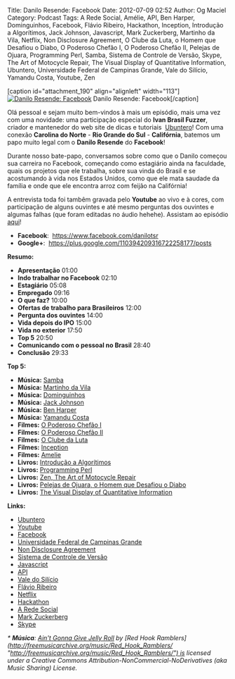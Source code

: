 Title: Danilo Resende: Facebook
Date: 2012-07-09 02:52
Author: Og Maciel
Category: Podcast
Tags: A Rede Social, Amélie, API, Ben Harper, Dominguinhos, Facebook, Flávio Ribeiro, Hackathon, Inception, Introdução a Algorítimos, Jack Johnson, Javascript, Mark Zuckerberg, Martinho da Vila, Netflix, Non Disclosure Agreement, O Clube da Luta, o Homem que Desafiou o Diabo, O Poderoso Chefão I, O Poderoso Chefão II, Pelejas de Ojuara, Programming Perl, Samba, Sistema de Controle de Versão, Skype, The Art of Motocycle Repair, The Visual Display of Quantitative Information, Ubuntero, Universidade Federal de Campinas Grande, Vale do Silício, Yamandu Costa, Youtube, Zen


[caption id="attachment\_190" align="alignleft" width="113"][![Danilo
Resende:
Facebook](http://www.castalio.info/wp-content/uploads/2012/07/Screen-Shot-2012-07-08-at-9.25.25-PM1.png "Danilo Resende: Facebook")](http://www.castalio.info/wp-content/uploads/2012/07/Screen-Shot-2012-07-08-at-9.25.25-PM1.png)
Danilo Resende: Facebook[/caption]

Olá pessoal e sejam muito bem-vindos à mais um episódio, mais uma vez
com uma novidade: uma participação especial do **Ivan Brasil Fuzzer**,
criador e mantenedor do web site de dicas e tutoriais
 [Ubuntero](http://www.ubuntero.com.br "http://www.ubuntero.com.br")!
Com uma conexão **Carolina do Norte** - **Rio Grande do Sul** -
**Califórnia**, batemos um papo muito legal com o **Danilo Resende** do
**Facebook**!

Durante nosso bate-papo, conversamos sobre como que o Danilo começou sua
carreira no Facebook, começando como estagiário ainda na faculdade,
quais os projetos que ele trabalha, sobre sua vinda do Brasil e se
acostumando à vida nos Estados Unidos, como que ele mata saudade da
família e onde que ele encontra arroz com feijão na Califórnia!

A entrevista toda foi tambêm gravada pelo **Youtube** ao vivo e à cores,
com participação de alguns ouvintes e até mesmo perguntas dos ouvintes e
algumas falhas (que foram editadas no áudio hehehe). Assistam ao
episódio
[aqui](http://www.youtube.com/watch?v=4aYZTH93OMg&feature=plcp "http://www.youtube.com/watch?v=4aYZTH93OMg&feature=plcp")!

-   **Facebook**:  <https://www.facebook.com/danilotsr>
-   **Google+**:  <https://plus.google.com/110394209316722258177/posts>

**Resumo:**

-   **Apresentação** 01:00
-   **Indo trabalhar no Facebook** 02:10
-   **Estagiário** 05:08
-   **Empregado** 09:16
-   **O que faz?** 10:00
-   **Ofertas de trabalho para Brasileiros** 12:00
-   **Pergunta dos ouvintes** 14:00
-   **Vida depois do IPO** 15:00
-   **Vida no exterior** 17:50
-   **Top 5** 20:50
-   **Comunicando com o pessoal no Brasil** 28:40
-   **Conclusão** 29:33

**Top 5:**

-   **Música:** [Samba](http://www.last.fm/search?q=Samba)
-   **Música:** [Martinho da
    Vila](http://www.last.fm/search?q=Martinho+da+Vila)
-   **Música:** [Dominguinhos](http://www.last.fm/search?q=Dominguinhos)
-   **Música:** [Jack Johnson](http://www.last.fm/search?q=Jack+Johnson)
-   **Música:** [Ben Harper](http://www.last.fm/search?q=Ben+Harper)
-   **Música:** [Yamandu
    Costa](http://www.last.fm/search?q=Yamandu+Costa)
-   **Filmes:** [O Poderoso Chefão
    I](http://www.imdb.com/find?s=all&q=O+Poderoso+Chefão+I)
-   **Filmes:** [O Poderoso Chefão
    II](http://www.imdb.com/find?s=all&q=O+Poderoso+Chefão+II)
-   **Filmes:** [O Clube da
    Luta](http://www.imdb.com/find?s=all&q=O+Clube+da+Luta)
-   **Filmes:** [Inception](http://www.imdb.com/find?s=all&q=Inception)
-   **Filmes:** [Amelie](http://www.imdb.com/find?s=all&q=Amelie)
-   **Livros:** [Introdução a
    Algorítimos](http://www.amazon.com/s/ref=nb_sb_noss?url=search-alias%3Dstripbooks&field-keywords=Introdução+a+Algorítimos)
-   **Livros:** [Programming
    Perl](http://www.amazon.com/s/ref=nb_sb_noss?url=search-alias%3Dstripbooks&field-keywords=Programming+Perl)
-   **Livros:** [Zen, The Art of Motocycle
    Repair](http://www.amazon.com/s/ref=nb_sb_noss?url=search-alias%3Dstripbooks&field-keywords=Zen,+The+Art+of+Motocycle+Repair)
-   **Livros:** [Pelejas de Ojuara, o Homem que Desafiou o
    Diabo](http://www.amazon.com/s/ref=nb_sb_noss?url=search-alias%3Dstripbooks&field-keywords=Pelejas+de+Ojuara,+o+Homem+que+Desafiou+o+Diabo)
-   **Livros:** [The Visual Display of Quantitative
    Information](http://www.amazon.com/s/ref=nb_sb_noss?url=search-alias%3Dstripbooks&field-keywords=The+Visual+Display+of+Quantitative+Information)

**Links:**

-   [Ubuntero](https://duckduckgo.com/?q=Ubuntero)
-   [Youtube](https://duckduckgo.com/?q=Youtube)
-   [Facebook](https://duckduckgo.com/?q=Facebook)
-   [Universidade Federal de Campinas
    Grande](https://duckduckgo.com/?q=Universidade+Federal+de+Campinas+Grande)
-   [Non Disclosure
    Agreement](https://duckduckgo.com/?q=Non+Disclosure+Agreement)
-   [Sistema de Controle de
    Versão](https://duckduckgo.com/?q=Sistema+de+Controle+de+Versão)
-   [Javascript](https://duckduckgo.com/?q=Javascript)
-   [API](https://duckduckgo.com/?q=API)
-   [Vale do Silício](https://duckduckgo.com/?q=Vale+do+Silício)
-   [Flávio Ribeiro](https://duckduckgo.com/?q=Flávio+Ribeiro)
-   [Netflix](https://duckduckgo.com/?q=Netflix)
-   [Hackathon](https://duckduckgo.com/?q=Hackathon)
-   [A Rede Social](https://duckduckgo.com/?q=A+Rede+Social)
-   [Mark Zuckerberg](https://duckduckgo.com/?q=Mark+Zuckerberg)
-   [Skype](https://duckduckgo.com/?q=Skype)

*\* **Música**: [Ain't Gonna Give Jelly
Roll](http://freemusicarchive.org/music/Red_Hook_Ramblers/Live__WFMU_on_Antique_Phonograph_Music_Program_with_MAC_Feb_8_2011/Red_Hook_Ramblers_-_12_-_Aint_Gonna_Give_Jelly_Roll "http://freemusicarchive.org/music/Red_Hook_Ramblers/Live__WFMU_on_Antique_Phonograph_Music_Program_with_MAC_Feb_8_2011/Red_Hook_Ramblers_-_12_-_Aint_Gonna_Give_Jelly_Roll") by [Red
Hook
Ramblers](http://freemusicarchive.org/music/Red_Hook_Ramblers/ "http://freemusicarchive.org/music/Red_Hook_Ramblers/") is
licensed under a Creative Commons
Attribution-NonCommercial-NoDerivatives (aka Music Sharing) License.*

